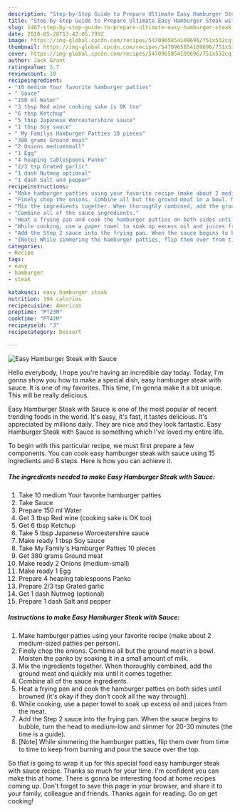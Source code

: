 ```yaml
---
description: "Step-by-Step Guide to Prepare Ultimate Easy Hamburger Steak with Sauce"
title: "Step-by-Step Guide to Prepare Ultimate Easy Hamburger Steak with Sauce"
slug: 1467-step-by-step-guide-to-prepare-ultimate-easy-hamburger-steak-with-sauce
date: 2020-05-28T13:42:05.799Z
image: https://img-global.cpcdn.com/recipes/5470965854109696/751x532cq70/easy-hamburger-steak-with-sauce-recipe-main-photo.jpg
thumbnail: https://img-global.cpcdn.com/recipes/5470965854109696/751x532cq70/easy-hamburger-steak-with-sauce-recipe-main-photo.jpg
cover: https://img-global.cpcdn.com/recipes/5470965854109696/751x532cq70/easy-hamburger-steak-with-sauce-recipe-main-photo.jpg
author: Jack Grant
ratingvalue: 3.7
reviewcount: 10
recipeingredient:
- "10 medium Your favorite hamburger patties"
- " Sauce"
- "150 ml Water"
- "3 tbsp Red wine cooking sake is OK too"
- "6 tbsp Ketchup"
- "5 tbsp Japanese Worcestershire sauce"
- "1 tbsp Soy sauce"
- " My Familys Hamburger Patties 10 pieces"
- "380 grams Ground meat"
- "2 Onions mediumsmall"
- "1 Egg"
- "4 heaping tablespoons Panko"
- "2/3 tsp Grated garlic"
- "1 dash Nutmeg optional"
- "1 dash Salt and pepper"
recipeinstructions:
- "Make hamburger patties using your favorite recipe (make about 2 medium-sized patties per person)."
- "Finely chop the onions. Combine all but the ground meat in a bowl. Moisten the panko by soaking it in a small amount of milk."
- "Mix the ingredients together. When thoroughly combined, add the ground meat and quickly mix until it comes together."
- "Combine all of the sauce ingredients."
- "Heat a frying pan and cook the hamburger patties on both sides until browned (it&#39;s okay if they don&#39;t cook all the way through)."
- "While cooking, use a paper towel to soak up excess oil and juices from the meat."
- "Add the Step 2 sauce into the frying pan. When the sauce begins to bubble, turn the head to medium-low and simmer for 20-30 minutes (the time is a guide)."
- "[Note] While simmering the hamburger patties, flip them over from time to time to keep from burning and pour the sauce over the top."
categories:
- Recipe
tags:
- easy
- hamburger
- steak

katakunci: easy hamburger steak 
nutrition: 194 calories
recipecuisine: American
preptime: "PT23M"
cooktime: "PT42M"
recipeyield: "3"
recipecategory: Dessert

---
```



![Easy Hamburger Steak with Sauce](https://img-global.cpcdn.com/recipes/5470965854109696/751x532cq70/easy-hamburger-steak-with-sauce-recipe-main-photo.jpg)

Hello everybody, I hope you're having an incredible day today. Today, I'm gonna show you how to make a special dish, easy hamburger steak with sauce. It is one of my favorites. This time, I'm gonna make it a bit unique. This will be really delicious.

Easy Hamburger Steak with Sauce is one of the most popular of recent trending foods in the world. It's easy, it's fast, it tastes delicious. It's appreciated by millions daily. They are nice and they look fantastic. Easy Hamburger Steak with Sauce is something which I've loved my entire life.




To begin with this particular recipe, we must first prepare a few components. You can cook easy hamburger steak with sauce using 15 ingredients and 8 steps. Here is how you can achieve it.

<!--inarticleads1-->

##### The ingredients needed to make Easy Hamburger Steak with Sauce:

1. Take 10 medium Your favorite hamburger patties
1. Take  Sauce
1. Prepare 150 ml Water
1. Get 3 tbsp Red wine (cooking sake is OK too)
1. Get 6 tbsp Ketchup
1. Take 5 tbsp Japanese Worcestershire sauce
1. Make ready 1 tbsp Soy sauce
1. Take  My Family&#39;s Hamburger Patties 10 pieces
1. Get 380 grams Ground meat
1. Make ready 2 Onions (medium-small)
1. Make ready 1 Egg
1. Prepare 4 heaping tablespoons Panko
1. Prepare 2/3 tsp Grated garlic
1. Get 1 dash Nutmeg (optional)
1. Prepare 1 dash Salt and pepper




<!--inarticleads2-->

##### Instructions to make Easy Hamburger Steak with Sauce:

1. Make hamburger patties using your favorite recipe (make about 2 medium-sized patties per person).
1. Finely chop the onions. Combine all but the ground meat in a bowl. Moisten the panko by soaking it in a small amount of milk.
1. Mix the ingredients together. When thoroughly combined, add the ground meat and quickly mix until it comes together.
1. Combine all of the sauce ingredients.
1. Heat a frying pan and cook the hamburger patties on both sides until browned (it&#39;s okay if they don&#39;t cook all the way through).
1. While cooking, use a paper towel to soak up excess oil and juices from the meat.
1. Add the Step 2 sauce into the frying pan. When the sauce begins to bubble, turn the head to medium-low and simmer for 20-30 minutes (the time is a guide).
1. [Note] While simmering the hamburger patties, flip them over from time to time to keep from burning and pour the sauce over the top.




So that is going to wrap it up for this special food easy hamburger steak with sauce recipe. Thanks so much for your time. I'm confident you can make this at home. There is gonna be interesting food at home recipes coming up. Don't forget to save this page in your browser, and share it to your family, colleague and friends. Thanks again for reading. Go on get cooking!
